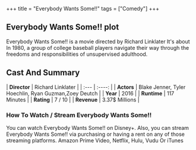 +++
title = "Everybody Wants Some!!"
tags = ["Comedy"]
+++
## Everybody Wants Some!! plot
Everybody Wants Some!! is a movie directed by Richard Linklater It's about In 1980, a group of college baseball players navigate their way through the freedoms and responsibilities of unsupervised adulthood.
## Cast And Summary
| **Director**      | Richard Linklater |
    | :---        |    :----:   |
    |  **Actors** | Blake Jenner, Tyler Hoechlin, Ryan Guzman,Zoey Deutch |
    | **Year**   | 2016    |
    |  **Runtime** | 117 Minutes |
    |  **Rating** | 7 / 10 | 
    |  **Revenue** | 3.37$ Millions |
### How To Watch / Stream Everybody Wants Some!!
You can watch Everybody Wants Some!! on Disney+.
Also, you can stream Everybody Wants Some!! via purchasing or having a rent on any of those streaming platforms.
Amazon Prime Video, Netflix, Hulu, Vudu Or iTunes